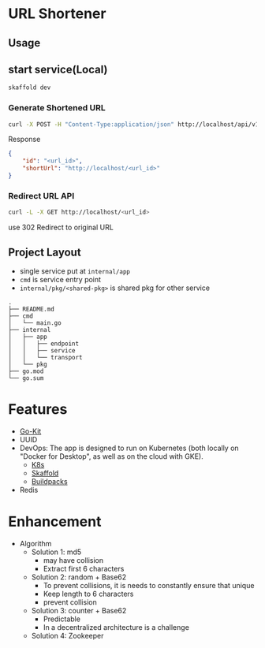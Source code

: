 # URL Shortener

## Usage

## start service(Local)
```zsh
skaffold dev
```

### Generate Shortened URL
```zsh
curl -X POST -H "Content-Type:application/json" http://localhost/api/v1/urls -d '{"url": "<original_url>","expireAt": "2021-02-08T09:20:41Z"}'
```
Response
```json
{
    "id": "<url_id>",
    "shortUrl": "http://localhost/<url_id>"
}
```

### Redirect URL API
```zsh
curl -L -X GET http://localhost/<url_id>
```
use 302 Redirect to original URL

## Project Layout
- single service put at `internal/app`
- `cmd` is service entry point
- `internal/pkg/<shared-pkg>` is shared pkg for other service

```
.
├── README.md
├── cmd
│   └── main.go
├── internal
│   ├── app
│   │   ├── endpoint
│   │   ├── service
│   │   └── transport
│   └── pkg 
├── go.mod
└── go.sum
```

# Features
- [Go-Kit](https://github.com/go-kit/kit)
- UUID
- DevOps: The app is designed to run on Kubernetes (both locally on "Docker for Desktop", as well as on the cloud with GKE).
  - [K8s](https://kubernetes.io/)
  - [Skaffold](https://skaffold.dev/)
  - [Buildpacks](https://buildpacks.io/)
- Redis

# Enhancement
- Algorithm
  - Solution 1: md5
    - may have collision
    - Extract first 6 characters
  - Solution 2: random + Base62
    - To prevent collisions, it is needs to constantly ensure that unique
    - Keep length to 6 characters
    - prevent collision
  - Solution 3: counter + Base62 
    - Predictable
    - In a decentralized architecture is a challenge
  - Solution 4: Zookeeper